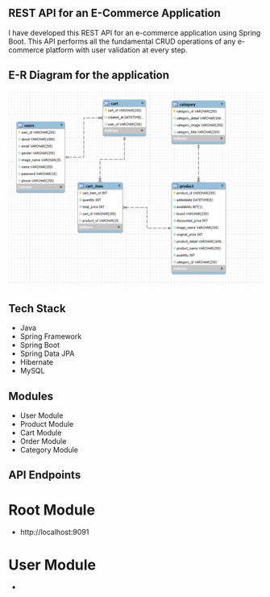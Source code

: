 ## REST API for an E-Commerce Application
I have developed this REST API for an e-commerce application using Spring Boot. This API performs all the fundamental CRUD operations of any e-commerce platform with user validation at every step.

## E-R Diagram for the application
<div align="center">
  <img src="src/main/java/com/lcwd/electronic/store/pictures/E-R electronic store.png" width="800"/>
  <p></p>
</div>

## Tech Stack
- Java
- Spring Framework
- Spring Boot
- Spring Data JPA
- Hibernate
- MySQL

## Modules
- User Module 
- Product Module
- Cart Module
- Order Module
- Category Module

## API Endpoints
# Root Module
- http://localhost:9091

# User Module
- 
